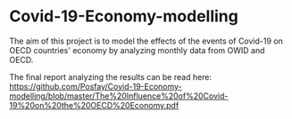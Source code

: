 # Covid-19-Economy-modelling
The aim of this project is to model the effects of the events of Covid-19 on OECD countries' economy by analyzing monthly data from OWID and OECD.

The final report analyzing the results can be read here: https://github.com/Posfay/Covid-19-Economy-modelling/blob/master/The%20Influence%20of%20Covid-19%20on%20the%20OECD%20Economy.pdf
